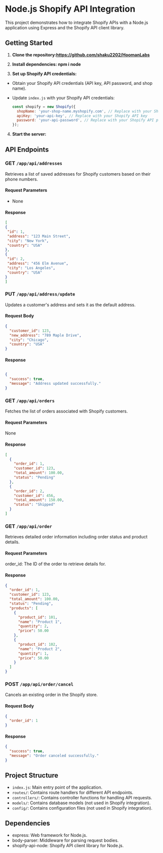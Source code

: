 # Node.js Shopify API Integration

This project demonstrates how to integrate Shopify APIs with a Node.js application using Express and the Shopify API client library.

## Getting Started

1. **Clone the repository:https://github.com/shaku2202/HoomanLabs**


2. **Install dependencies:  npm i node**


3. **Set up Shopify API credentials:**

- Obtain your Shopify API credentials (API key, API password, and shop name).
- Update `index.js` with your Shopify API credentials:

  ```javascript
  const shopify = new Shopify({
    shopName: 'your-shop-name.myshopify.com', // Replace with your Shopify store name
    apiKey: 'your-api-key', // Replace with your Shopify API key
    password: 'your-api-password', // Replace with your Shopify API password
  });
  ```

4. **Start the server:**



## API Endpoints

### GET `/app/api/addresses`

Retrieves a list of saved addresses for Shopify customers based on their phone numbers.

#### Request Parameters

- None

#### Response

```json
[
{
 "id": 1,
 "address": "123 Main Street",
 "city": "New York",
 "country": "USA"
},
{
 "id": 2,
 "address": "456 Elm Avenue",
 "city": "Los Angeles",
 "country": "USA"
}
]
```
### PUT `/app/api/address/update`
Updates a customer's address and sets it as the default address.

#### Request Body
```json
{
  "customer_id": 123,
  "new_address": "789 Maple Drive",
  "city": "Chicago",
  "country": "USA"
}
```
#### Response
```json

{
  "success": true,
  "message": "Address updated successfully."
}
```
### GET `/app/api/orders`
Fetches the list of orders associated with Shopify customers.

#### Request Parameters
None
#### Response
```json
[
  {
    "order_id": 1,
    "customer_id": 123,
    "total_amount": 100.00,
    "status": "Pending"
  },
  {
    "order_id": 2,
    "customer_id": 456,
    "total_amount": 150.00,
    "status": "Shipped"
  }
]
```
### GET `/app/api/order`
Retrieves detailed order information including order status and product details.

#### Request Parameters
order_id: The ID of the order to retrieve details for.
#### Response
```json
{
  "order_id": 1,
  "customer_id": 123,
  "total_amount": 100.00,
  "status": "Pending",
  "products": [
    {
      "product_id": 101,
      "name": "Product 1",
      "quantity": 2,
      "price": 50.00
    },
    {
      "product_id": 102,
      "name": "Product 2",
      "quantity": 1,
      "price": 50.00
    }
  ]
}
```

### POST `/app/api/order/cancel`
Cancels an existing order in the Shopify store.

#### Request Body
```json
{
  "order_id": 1
}
```
#### Response
```json
{
  "success": true,
  "message": "Order canceled successfully."
}
```

## Project Structure

- `index.js`: Main entry point of the application.
- `routes/`: Contains route handlers for different API endpoints.
- `controllers/`: Contains controller functions for handling API requests.
- `models/`: Contains database models (not used in Shopify integration).
- `config/`: Contains configuration files (not used in Shopify integration).

## Dependencies

- express: Web framework for Node.js.
- body-parser: Middleware for parsing request bodies.
- shopify-api-node: Shopify API client library for Node.js.







